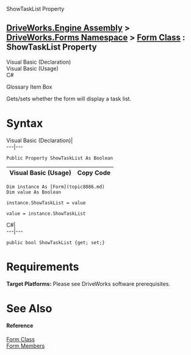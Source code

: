 ShowTaskList Property   
  
[DriveWorks.Engine Assembly](topic2156.md) > [DriveWorks.Forms Namespace](topic7266.md) > [Form Class](topic8086.md) : ShowTaskList Property  
---  
  
Visual Basic (Declaration)    
Visual Basic (Usage)    
C# 

Glossary Item Box

Gets/sets whether the form will display a task list. 

# Syntax

Visual Basic (Declaration)|   
---|---  
      
    
    Public Property ShowTaskList As Boolean  
  
Visual Basic (Usage)| Copy Code  
---|---  
      
    
    Dim instance As [Form](topic8086.md)
    Dim value As Boolean
     
    instance.ShowTaskList = value
     
    value = instance.ShowTaskList  
  
C#|   
---|---  
      
    
    public bool ShowTaskList {get; set;}  
  
# Requirements

**Target Platforms:** Please see DriveWorks software prerequisites.

# See Also

#### Reference

[Form Class](topic8086.md)   
[Form Members](topic8087.md)


